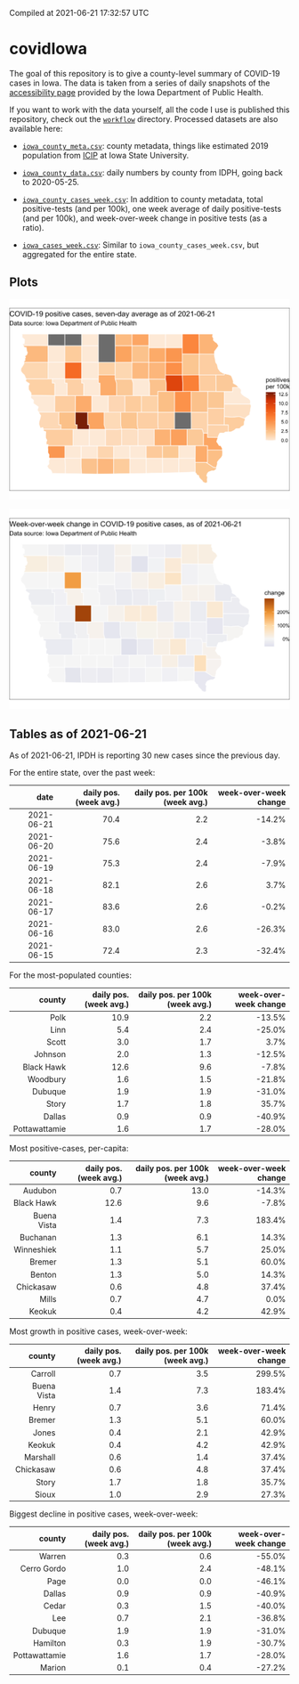 Compiled at 2021-06-21 17:32:57 UTC

<!-- README.md is generated from README.Rmd. Please edit that file -->

# covidIowa

<!-- badges: start -->

<!-- badges: end -->

The goal of this repository is to give a county-level summary of
COVID-19 cases in Iowa. The data is taken from a series of daily
snapshots of the [accessibility
page](https://coronavirus.iowa.gov/pages/access) provided by the Iowa
Department of Public Health.

If you want to work with the data yourself, all the code I use is
published this repository, check out the [`workflow`](workflow)
directory. Processed datasets are also available here:

  - [`iowa_county_meta.csv`](https://raw.githubusercontent.com/ijlyttle/covidIowa/master/workflow/data/99-publish/iowa_county_meta.csv):
    county metadata, things like estimated 2019 population from
    [ICIP](https://www.icip.iastate.edu/tables/population/counties-estimates)
    at Iowa State University.

  - [`iowa_county_data.csv`](https://raw.githubusercontent.com/ijlyttle/covidIowa/master/workflow/data/99-publish/iowa_county_data.csv):
    daily numbers by county from IDPH, going back to 2020-05-25.

  - [`iowa_county_cases_week.csv`](https://raw.githubusercontent.com/ijlyttle/covidIowa/master/workflow/data/99-publish/iowa_county_data.csv):
    In addition to county metadata, total positive-tests (and per 100k),
    one week average of daily positive-tests (and per 100k), and
    week-over-week change in positive tests (as a ratio).

  - [`iowa_cases_week.csv`](https://raw.githubusercontent.com/ijlyttle/covidIowa/master/workflow/data/99-publish/iowa_cases_week.csv):
    Similar to `iowa_county_cases_week.csv`, but aggregated for the
    entire state.

## Plots

![](workflow/data/99-publish/iowa_cases.png)

![](workflow/data/99-publish/iowa_change.png)

## Tables as of 2021-06-21

As of 2021-06-21, IPDH is reporting 30 new cases since the previous day.

For the entire state, over the past week:

|       date | daily pos. (week avg.) | daily pos. per 100k (week avg.) | week-over-week change |
| ---------: | ---------------------: | ------------------------------: | --------------------: |
| 2021-06-21 |                   70.4 |                             2.2 |               \-14.2% |
| 2021-06-20 |                   75.6 |                             2.4 |                \-3.8% |
| 2021-06-19 |                   75.3 |                             2.4 |                \-7.9% |
| 2021-06-18 |                   82.1 |                             2.6 |                  3.7% |
| 2021-06-17 |                   83.6 |                             2.6 |                \-0.2% |
| 2021-06-16 |                   83.0 |                             2.6 |               \-26.3% |
| 2021-06-15 |                   72.4 |                             2.3 |               \-32.4% |

For the most-populated counties:

|        county | daily pos. (week avg.) | daily pos. per 100k (week avg.) | week-over-week change |
| ------------: | ---------------------: | ------------------------------: | --------------------: |
|          Polk |                   10.9 |                             2.2 |               \-13.5% |
|          Linn |                    5.4 |                             2.4 |               \-25.0% |
|         Scott |                    3.0 |                             1.7 |                  3.7% |
|       Johnson |                    2.0 |                             1.3 |               \-12.5% |
|    Black Hawk |                   12.6 |                             9.6 |                \-7.8% |
|      Woodbury |                    1.6 |                             1.5 |               \-21.8% |
|       Dubuque |                    1.9 |                             1.9 |               \-31.0% |
|         Story |                    1.7 |                             1.8 |                 35.7% |
|        Dallas |                    0.9 |                             0.9 |               \-40.9% |
| Pottawattamie |                    1.6 |                             1.7 |               \-28.0% |

Most positive-cases, per-capita:

|      county | daily pos. (week avg.) | daily pos. per 100k (week avg.) | week-over-week change |
| ----------: | ---------------------: | ------------------------------: | --------------------: |
|     Audubon |                    0.7 |                            13.0 |               \-14.3% |
|  Black Hawk |                   12.6 |                             9.6 |                \-7.8% |
| Buena Vista |                    1.4 |                             7.3 |                183.4% |
|    Buchanan |                    1.3 |                             6.1 |                 14.3% |
|  Winneshiek |                    1.1 |                             5.7 |                 25.0% |
|      Bremer |                    1.3 |                             5.1 |                 60.0% |
|      Benton |                    1.3 |                             5.0 |                 14.3% |
|   Chickasaw |                    0.6 |                             4.8 |                 37.4% |
|       Mills |                    0.7 |                             4.7 |                  0.0% |
|      Keokuk |                    0.4 |                             4.2 |                 42.9% |

Most growth in positive cases, week-over-week:

|      county | daily pos. (week avg.) | daily pos. per 100k (week avg.) | week-over-week change |
| ----------: | ---------------------: | ------------------------------: | --------------------: |
|     Carroll |                    0.7 |                             3.5 |                299.5% |
| Buena Vista |                    1.4 |                             7.3 |                183.4% |
|       Henry |                    0.7 |                             3.6 |                 71.4% |
|      Bremer |                    1.3 |                             5.1 |                 60.0% |
|       Jones |                    0.4 |                             2.1 |                 42.9% |
|      Keokuk |                    0.4 |                             4.2 |                 42.9% |
|    Marshall |                    0.6 |                             1.4 |                 37.4% |
|   Chickasaw |                    0.6 |                             4.8 |                 37.4% |
|       Story |                    1.7 |                             1.8 |                 35.7% |
|       Sioux |                    1.0 |                             2.9 |                 27.3% |

Biggest decline in positive cases, week-over-week:

|        county | daily pos. (week avg.) | daily pos. per 100k (week avg.) | week-over-week change |
| ------------: | ---------------------: | ------------------------------: | --------------------: |
|        Warren |                    0.3 |                             0.6 |               \-55.0% |
|   Cerro Gordo |                    1.0 |                             2.4 |               \-48.1% |
|          Page |                    0.0 |                             0.0 |               \-46.1% |
|        Dallas |                    0.9 |                             0.9 |               \-40.9% |
|         Cedar |                    0.3 |                             1.5 |               \-40.0% |
|           Lee |                    0.7 |                             2.1 |               \-36.8% |
|       Dubuque |                    1.9 |                             1.9 |               \-31.0% |
|      Hamilton |                    0.3 |                             1.9 |               \-30.7% |
| Pottawattamie |                    1.6 |                             1.7 |               \-28.0% |
|        Marion |                    0.1 |                             0.4 |               \-27.2% |

